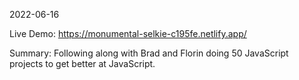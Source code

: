 2022-06-16

Live Demo: https://monumental-selkie-c195fe.netlify.app/

Summary: Following along with Brad and Florin doing 50 JavaScript projects to get better at JavaScript.
